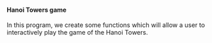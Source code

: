 #### Hanoi Towers game

In this program, we create some functions which will allow a user to interactively play the
game of the Hanoi Towers.
